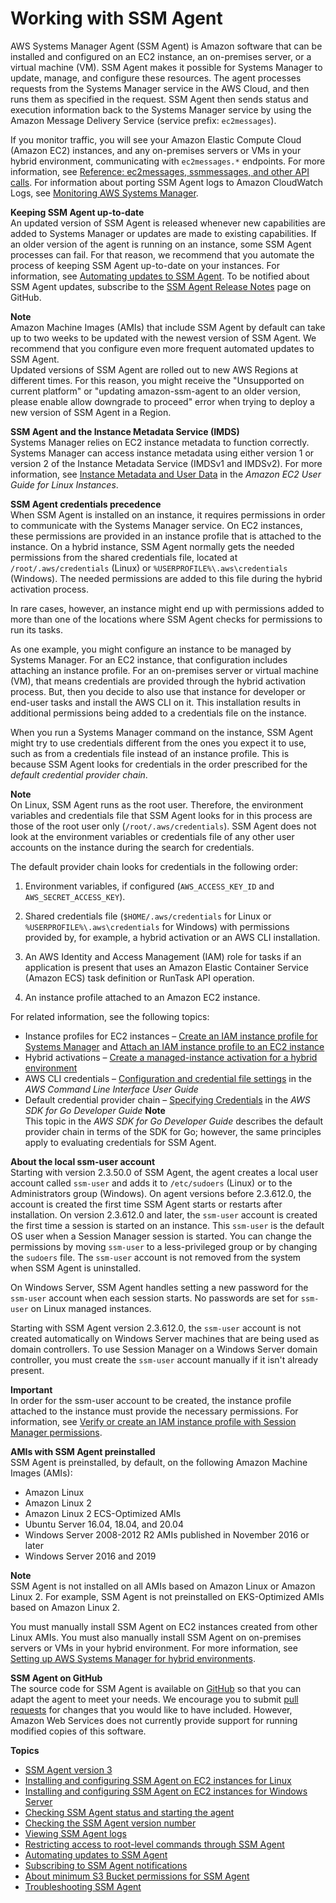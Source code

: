 # Working with SSM Agent<a name="ssm-agent"></a>

AWS Systems Manager Agent \(SSM Agent\) is Amazon software that can be installed and configured on an EC2 instance, an on\-premises server, or a virtual machine \(VM\)\. SSM Agent makes it possible for Systems Manager to update, manage, and configure these resources\. The agent processes requests from the Systems Manager service in the AWS Cloud, and then runs them as specified in the request\. SSM Agent then sends status and execution information back to the Systems Manager service by using the Amazon Message Delivery Service \(service prefix: `ec2messages`\)\.

If you monitor traffic, you will see your Amazon Elastic Compute Cloud \(Amazon EC2\) instances, and any on\-premises servers or VMs in your hybrid environment, communicating with `ec2messages.*` endpoints\. For more information, see [Reference: ec2messages, ssmmessages, and other API calls](systems-manager-setting-up-messageAPIs.md)\. For information about porting SSM Agent logs to Amazon CloudWatch Logs, see [Monitoring AWS Systems Manager](monitoring.md)\.

**Keeping SSM Agent up\-to\-date**  
An updated version of SSM Agent is released whenever new capabilities are added to Systems Manager or updates are made to existing capabilities\. If an older version of the agent is running on an instance, some SSM Agent processes can fail\. For that reason, we recommend that you automate the process of keeping SSM Agent up\-to\-date on your instances\. For information, see [Automating updates to SSM Agent](ssm-agent-automatic-updates.md)\. To be notified about SSM Agent updates, subscribe to the [SSM Agent Release Notes](https://github.com/aws/amazon-ssm-agent/blob/master/RELEASENOTES.md) page on GitHub\.

**Note**  
Amazon Machine Images \(AMIs\) that include SSM Agent by default can take up to two weeks to be updated with the newest version of SSM Agent\. We recommend that you configure even more frequent automated updates to SSM Agent\.  
Updated versions of SSM Agent are rolled out to new AWS Regions at different times\. For this reason, you might receive the "Unsupported on current platform" or "updating amazon\-ssm\-agent to an older version, please enable allow downgrade to proceed" error when trying to deploy a new version of SSM Agent in a Region\.

**SSM Agent and the Instance Metadata Service \(IMDS\)**  
Systems Manager relies on EC2 instance metadata to function correctly\. Systems Manager can access instance metadata using either version 1 or version 2 of the Instance Metadata Service \(IMDSv1 and IMDSv2\)\. For more information, see [Instance Metadata and User Data](https://docs.aws.amazon.com/AWSEC2/latest/UserGuide/ec2-instance-metadata.html) in the *Amazon EC2 User Guide for Linux Instances*\.

**SSM Agent credentials precedence**  
When SSM Agent is installed on an instance, it requires permissions in order to communicate with the Systems Manager service\. On EC2 instances, these permissions are provided in an instance profile that is attached to the instance\. On a hybrid instance, SSM Agent normally gets the needed permissions from the shared credentials file, located at `/root/.aws/credentials` \(Linux\) or `%USERPROFILE%\.aws\credentials` \(Windows\)\. The needed permissions are added to this file during the hybrid activation process\.

In rare cases, however, an instance might end up with permissions added to more than one of the locations where SSM Agent checks for permissions to run its tasks\. 

As one example, you might configure an instance to be managed by Systems Manager\. For an EC2 instance, that configuration includes attaching an instance profile\. For an on\-premises server or virtual machine \(VM\), that means credentials are provided through the hybrid activation process\. But, then you decide to also use that instance for developer or end\-user tasks and install the AWS CLI on it\. This installation results in additional permissions being added to a credentials file on the instance\.

When you run a Systems Manager command on the instance, SSM Agent might try to use credentials different from the ones you expect it to use, such as from a credentials file instead of an instance profile\. This is because SSM Agent looks for credentials in the order prescribed for the *default credential provider chain*\.

**Note**  
On Linux, SSM Agent runs as the root user\. Therefore, the environment variables and credentials file that SSM Agent looks for in this process are those of the root user only \(`/root/.aws/credentials`\)\. SSM Agent does not look at the environment variables or credentials file of any other user accounts on the instance during the search for credentials\.

The default provider chain looks for credentials in the following order:

1. Environment variables, if configured \(`AWS_ACCESS_KEY_ID` and `AWS_SECRET_ACCESS_KEY`\)\.

1. Shared credentials file \(`$HOME/.aws/credentials` for Linux or `%USERPROFILE%\.aws\credentials` for Windows\) with permissions provided by, for example, a hybrid activation or an AWS CLI installation\.

1. An AWS Identity and Access Management \(IAM\) role for tasks if an application is present that uses an Amazon Elastic Container Service \(Amazon ECS\) task definition or RunTask API operation\.

1. An instance profile attached to an Amazon EC2 instance\.

For related information, see the following topics:
+ Instance profiles for EC2 instances – [Create an IAM instance profile for Systems Manager](setup-instance-profile.md) and [Attach an IAM instance profile to an EC2 instance](setup-launch-managed-instance.md) 
+ Hybrid activations – [Create a managed\-instance activation for a hybrid environment](sysman-managed-instance-activation.md)
+ AWS CLI credentials – [Configuration and credential file settings](https://docs.aws.amazon.com/cli/latest/userguide/cli-configure-files.html) in the *AWS Command Line Interface User Guide*
+ Default credential provider chain – [Specifying Credentials](https://docs.aws.amazon.com/sdk-for-go/latest/developer-guide/configuring-sdk.html#specifying-credentials) in the *AWS SDK for Go Developer Guide*
**Note**  
This topic in the *AWS SDK for Go Developer Guide* describes the default provider chain in terms of the SDK for Go; however, the same principles apply to evaluating credentials for SSM Agent\.

**About the local ssm\-user account**  
Starting with version 2\.3\.50\.0 of SSM Agent, the agent creates a local user account called `ssm-user` and adds it to `/etc/sudoers` \(Linux\) or to the Administrators group \(Windows\)\. On agent versions before 2\.3\.612\.0, the account is created the first time SSM Agent starts or restarts after installation\. On version 2\.3\.612\.0 and later, the `ssm-user` account is created the first time a session is started on an instance\. This `ssm-user` is the default OS user when a Session Manager session is started\. You can change the permissions by moving `ssm-user` to a less\-privileged group or by changing the `sudoers` file\. The `ssm-user` account is not removed from the system when SSM Agent is uninstalled\.

On Windows Server, SSM Agent handles setting a new password for the `ssm-user` account when each session starts\. No passwords are set for `ssm-user` on Linux managed instances\.

Starting with SSM Agent version 2\.3\.612\.0, the `ssm-user` account is not created automatically on Windows Server machines that are being used as domain controllers\. To use Session Manager on a Windows Server domain controller, you must create the `ssm-user` account manually if it isn't already present\.

**Important**  
In order for the ssm\-user account to be created, the instance profile attached to the instance must provide the necessary permissions\. For information, see [Verify or create an IAM instance profile with Session Manager permissions](session-manager-getting-started-instance-profile.md)\.

**AMIs with SSM Agent preinstalled**  
SSM Agent is preinstalled, by default, on the following Amazon Machine Images \(AMIs\):
+ Amazon Linux
+ Amazon Linux 2
+ Amazon Linux 2 ECS\-Optimized AMIs
+ Ubuntu Server 16\.04, 18\.04, and 20\.04
+ Windows Server 2008\-2012 R2 AMIs published in November 2016 or later
+ Windows Server 2016 and 2019

**Note**  
SSM Agent is not installed on all AMIs based on Amazon Linux or Amazon Linux 2\. For example, SSM Agent is not preinstalled on EKS\-Optimized AMIs based on Amazon Linux 2\.

You must manually install SSM Agent on EC2 instances created from other Linux AMIs\. You must also manually install SSM Agent on on\-premises servers or VMs in your hybrid environment\. For more information, see [Setting up AWS Systems Manager for hybrid environments](systems-manager-managedinstances.md)\.

**SSM Agent on GitHub**  
The source code for SSM Agent is available on [GitHub](https://github.com/aws/amazon-ssm-agent) so that you can adapt the agent to meet your needs\. We encourage you to submit [pull requests](https://github.com/aws/amazon-ssm-agent/blob/master/CONTRIBUTING.md) for changes that you would like to have included\. However, Amazon Web Services does not currently provide support for running modified copies of this software\.

**Topics**
+ [SSM Agent version 3](ssm-agent-v3.md)
+ [Installing and configuring SSM Agent on EC2 instances for Linux](sysman-install-ssm-agent.md)
+ [Installing and configuring SSM Agent on EC2 instances for Windows Server](sysman-install-ssm-win.md)
+ [Checking SSM Agent status and starting the agent](ssm-agent-status-and-restart.md)
+ [Checking the SSM Agent version number](ssm-agent-get-version.md)
+ [Viewing SSM Agent logs](sysman-agent-logs.md)
+ [Restricting access to root\-level commands through SSM Agent](ssm-agent-restrict-root-level-commands.md)
+ [Automating updates to SSM Agent](ssm-agent-automatic-updates.md)
+ [Subscribing to SSM Agent notifications](ssm-agent-subscribe-notifications.md)
+ [About minimum S3 Bucket permissions for SSM Agent](ssm-agent-minimum-s3-permissions.md)
+ [Troubleshooting SSM Agent](troubleshooting-ssm-agent.md)